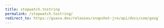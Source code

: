 ```yaml
---
title: stopwatch.tostring
permalink: /stopwatch.tostring/
redirect_to: https://guava.dev/releases/snapshot-jre/api/docs/com/google/common/base/Stopwatch.html#toString--
---
```

